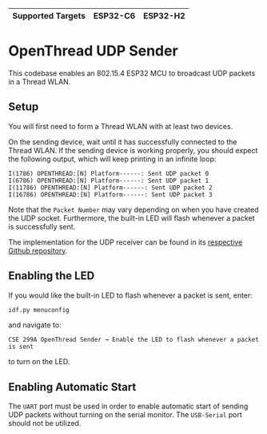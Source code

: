 | Supported Targets | ESP32-C6 | ESP32-H2 |
| ----------------- | -------- | -------- |

# OpenThread UDP Sender

This codebase enables an 802.15.4 ESP32 MCU to broadcast UDP packets in a Thread WLAN.

## Setup

You will first need to form a Thread WLAN with at least two devices.

On the sending device, wait until it has successfully connected to the Thread WLAN. If the sending device is working properly, you should expect the following output, which will keep printing in an infinite loop:
```
I(1786) OPENTHREAD:[N] Platform------: Sent UDP packet 0
I(6786) OPENTHREAD:[N] Platform------: Sent UDP packet 1
I(11786) OPENTHREAD:[N] Platform------: Sent UDP packet 2
I(16786) OPENTHREAD:[N] Platform------: Sent UDP packet 3
```

Note that the `Packet Number` may vary depending on when you have created the UDP socket. Furthermore, the built-in LED will flash whenever a packet is successfully sent.

The implementation for the UDP receiver can be found in its [respective Github repository](https://github.com/UCSC-CSE299A/ot-receive).

## Enabling the LED

If you would like the built-in LED to flash whenever a packet is sent, enter:

```bash
idf.py menuconfig
```

and navigate to:
```
CSE 299A OpenThread Sender → Enable the LED to flash whenever a packet is sent
```

to turn on the LED.

## Enabling Automatic Start

The `UART` port must be used in order to enable automatic start of sending UDP packets without turning on the serial monitor. The `USB-Serial` port should not be utilized.
